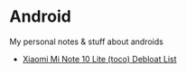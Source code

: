 # Android
My personal notes &amp; stuff about androids


- [Xiaomi Mi Note 10 Lite (toco) Debloat List](https://github.com/CYNAR2k/Android/blob/main/Xiaomi_Mi_Note_10_Lite_Toco_Debloat_List)
